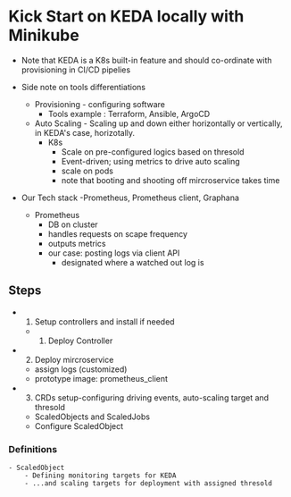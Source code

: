 # Kick Start on KEDA locally with Minikube

- Note that KEDA is a K8s built-in feature and should co-ordinate with provisioning in CI/CD pipelies 
- Side note on tools differentiations
    - Provisioning - configuring software 
        - Tools example : Terraform, Ansible, ArgoCD
    - Auto Scaling - Scaling up and down either horizontally or vertically, in KEDA's case, horizotally. 
        - K8s
            - Scale on pre-configured logics based on thresold 
            - Event-driven; using metrics to drive auto scaling 
            - scale on pods 
            - note that booting and shooting off mircroservice takes time

- Our Tech stack -Prometheus, Prometheus client, Graphana 
    - Prometheus
        - DB on cluster
        - handles requests on scape frequency 
        - outputs metrics 
        - our case: posting logs via client API 
            - designated where a watched out log is

## Steps

- 1. Setup controllers and install if needed 
    - 1. Deploy Controller 


- 2. Deploy mircroservice
    - assign logs (customized)
    - prototype image: prometheus_client

- 3. CRDs setup-configuring driving events, auto-scaling target and thresold
    - ScaledObjects and ScaledJobs
    - Configure ScaledObject

    
    
### Definitions     
    - ScaledObject
        - Defining monitoring targets for KEDA 
        - ...and scaling targets for deployment with assigned thresold
    

    
